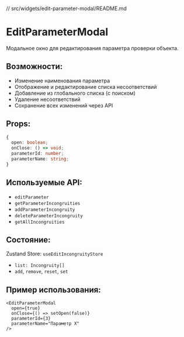// src/widgets/edit-parameter-modal/README.md

# EditParameterModal

Модальное окно для редактирования параметра проверки объекта.

## Возможности:

- Изменение наименования параметра
- Отображение и редактирование списка несоответствий
- Добавление из глобального списка (с поиском)
- Удаление несоответствий
- Сохранение всех изменений через API

## Props:

```ts
{
  open: boolean;
  onClose: () => void;
  parameterId: number;
  parameterName: string;
}
```

## Используемые API:

- `editParameter`
- `getParameterIncongruities`
- `addParameterIncongruity`
- `deleteParameterIncongruity`
- `getAllIncongruities`

## Состояние:

Zustand Store: `useEditIncongruityStore`

- `list: Incongruity[]`
- `add`, `remove`, `reset`, `set`

## Пример использования:

```tsx
<EditParameterModal
  open={true}
  onClose={() => setOpen(false)}
  parameterId={3}
  parameterName="Параметр X"
/>
```
